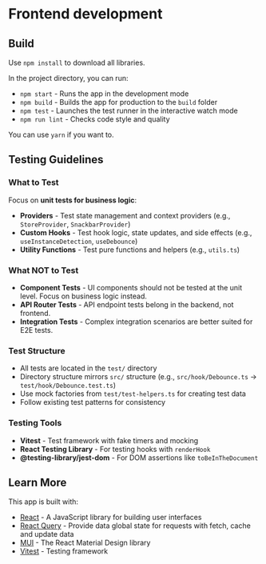 # Frontend development

## Build

Use `npm install` to download all libraries.

In the project directory, you can run:

- `npm start` - Runs the app in the development mode
- `npm build` - Builds the app for production to the `build` folder
- `npm test` - Launches the test runner in the interactive watch mode
- `npm run lint` - Checks code style and quality

You can use `yarn` if you want to.

## Testing Guidelines

### What to Test

Focus on **unit tests for business logic**:

- **Providers** - Test state management and context providers (e.g., `StoreProvider`, `SnackbarProvider`)
- **Custom Hooks** - Test hook logic, state updates, and side effects (e.g., `useInstanceDetection`, `useDebounce`)
- **Utility Functions** - Test pure functions and helpers (e.g., `utils.ts`)

### What NOT to Test

- **Component Tests** - UI components should not be tested at the unit level. Focus on business logic instead.
- **API Router Tests** - API endpoint tests belong in the backend, not frontend.
- **Integration Tests** - Complex integration scenarios are better suited for E2E tests.

### Test Structure

- All tests are located in the `test/` directory
- Directory structure mirrors `src/` structure (e.g., `src/hook/Debounce.ts` → `test/hook/Debounce.test.ts`)
- Use mock factories from `test/test-helpers.ts` for creating test data
- Follow existing test patterns for consistency

### Testing Tools

- **Vitest** - Test framework with fake timers and mocking
- **React Testing Library** - For testing hooks with `renderHook`
- **@testing-library/jest-dom** - For DOM assertions like `toBeInTheDocument`

## Learn More

This app is built with:

- [React](https://reactjs.org) - A JavaScript library for building user interfaces
- [React Query](https://react-query.tanstack.com) - Provide data global state for requests with fetch, cache and update data
- [MUI](https://mui.com) - The React Material Design library
- [Vitest](https://vitest.dev) - Testing framework
